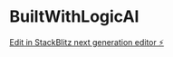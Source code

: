 # BuiltWithLogicAI

[Edit in StackBlitz next generation editor ⚡️](https://stackblitz.com/~/github.com/TimAndM/BuiltWithLogicAI)